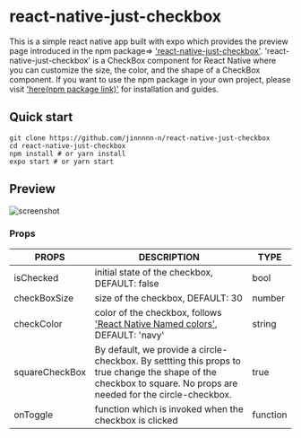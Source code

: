 # react-native-just-checkbox

This is a simple react native app built with expo which provides the preview page introduced in the npm package=> ['react-native-just-checkbox'](https://www.npmjs.com/package/react-native-just-checkbox). 'react-native-just-checkbox' is a CheckBox component for React Native where you can customize the size, the color, and the shape of a CheckBox component. If you want to use the npm  package in your own project, please visit ['here(npm package link)'](https://www.npmjs.com/package/react-native-just-checkbox) for installation and guides.

## Quick start
```
git clone https://github.com/jinnnnn-n/react-native-just-checkbox
cd react-native-just-checkbox
npm install # or yarn install
expo start # or yarn start
```
 ## Preview
 ![screenshot](https://i.imgur.com/ZI1esd1.png)
 
### Props
  
| PROPS | DESCRIPTION |TYPE |
| ------ | ------ |-----|
|isChecked|initial state of the checkbox, DEFAULT: false | bool|
|checkBoxSize|size of the checkbox, DEFAULT: 30|number|
|checkColor|color of the checkbox, follows ['React Native Named  colors'](https://facebook.github.io/react-native/docs/colors#named-colors "react-native"),   DEFAULT: 'navy' |string|
|squareCheckBox| By default, we provide a circle-checkbox. By settting this props to true change the shape of the checkbox to square. No props are needed for the circle-checkbox.  |true|
|onToggle|function which is invoked when the checkbox is clicked|function|

### 


